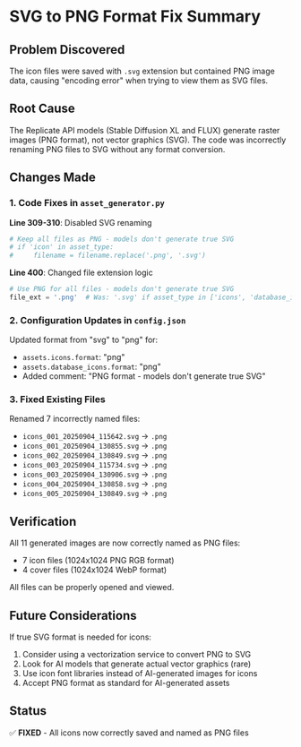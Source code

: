 # SVG to PNG Format Fix Summary

## Problem Discovered
The icon files were saved with `.svg` extension but contained PNG image data, causing "encoding error" when trying to view them as SVG files.

## Root Cause
The Replicate API models (Stable Diffusion XL and FLUX) generate raster images (PNG format), not vector graphics (SVG). The code was incorrectly renaming PNG files to SVG without any format conversion.

## Changes Made

### 1. Code Fixes in `asset_generator.py`

**Line 309-310**: Disabled SVG renaming
```python
# Keep all files as PNG - models don't generate true SVG
# if 'icon' in asset_type:
#     filename = filename.replace('.png', '.svg')
```

**Line 400**: Changed file extension logic
```python
# Use PNG for all files - models don't generate true SVG
file_ext = '.png'  # Was: '.svg' if asset_type in ['icons', 'database_icons'] else '.png'
```

### 2. Configuration Updates in `config.json`

Updated format from "svg" to "png" for:
- `assets.icons.format`: "png"
- `assets.database_icons.format`: "png"
- Added comment: "PNG format - models don't generate true SVG"

### 3. Fixed Existing Files

Renamed 7 incorrectly named files:
- `icons_001_20250904_115642.svg` → `.png`
- `icons_001_20250904_130855.svg` → `.png`
- `icons_002_20250904_130849.svg` → `.png`
- `icons_003_20250904_115734.svg` → `.png`
- `icons_003_20250904_130906.svg` → `.png`
- `icons_004_20250904_130858.svg` → `.png`
- `icons_005_20250904_130849.svg` → `.png`

## Verification

All 11 generated images are now correctly named as PNG files:
- 7 icon files (1024x1024 PNG RGB format)
- 4 cover files (1024x1024 WebP format)

All files can be properly opened and viewed.

## Future Considerations

If true SVG format is needed for icons:
1. Consider using a vectorization service to convert PNG to SVG
2. Look for AI models that generate actual vector graphics (rare)
3. Use icon font libraries instead of AI-generated images for icons
4. Accept PNG format as standard for AI-generated assets

## Status
✅ **FIXED** - All icons now correctly saved and named as PNG files